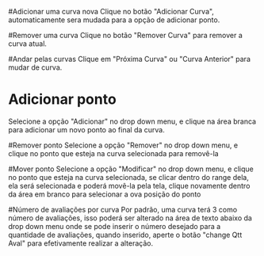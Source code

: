 #Adicionar uma curva nova
Clique no botão "Adicionar Curva", automaticamente sera mudada para a opção de adicionar ponto.

#Remover uma curva
Clique no botão "Remover Curva" para remover a curva atual.

#Andar pelas curvas
Clique em "Próxima Curva" ou "Curva Anterior" para mudar de curva.

# Adicionar ponto
Selecione a opção "Adicionar" no drop down menu, e clique na área branca para adicionar um novo ponto ao final da curva.

#Remover ponto
Selecione a opção "Remover" no drop down menu, e clique no ponto que esteja na curva selecionada para removê-la

#Mover ponto
Selecione a opção "Modificar" no drop down menu, e clique no ponto que esteja na curva selecionada, se clicar dentro do range dela, ela será selecionada e poderá movê-la pela tela, clique novamente dentro da área em branco para selecionar a ova posição do ponto

#Número de avaliações por curva
Por padrão, uma curva terá 3 como número de avaliações, isso poderá ser alterado na área de texto abaixo da drop down menu onde se pode inserir o número desejado para a quantidade de avaliações, quando inserido, aperte o botão "change Qtt Aval" para efetivamente realizar a alteração.
